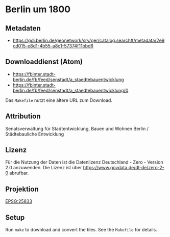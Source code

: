 Berlin um 1800
==============

## Metadaten

* https://gdi.berlin.de/geonetwork/srv/ger/catalog.search#/metadata/2e9cd015-e8d1-4b55-a8c1-57374f11bbd6

## Downloaddienst (Atom)

* https://fbinter.stadt-berlin.de/fb/feed/senstadt/a_staedtebauentwicklung
* https://fbinter.stadt-berlin.de/fb/feed/senstadt/a_staedtebauentwicklung/0

Das `Makefile` nutzt eine ältere URL zum Download.

## Attribution

Senatsverwaltung für Stadtentwicklung, Bauen und Wohnen Berlin / Städtebauliche Entwicklung

## Lizenz

Für die Nutzung der Daten ist die Datenlizenz Deutschland - Zero - Version 2.0 anzuwenden.
Die Lizenz ist über https://www.govdata.de/dl-de/zero-2-0 abrufbar.

## Projektion

[EPSG:25833](http://spatialreference.org/ref/epsg/25833/)

## Setup

Run `make` to download and convert the tiles. See the `Makefile` for details.
